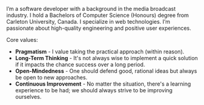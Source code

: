 I’m a software developer with a background in the media broadcast industry. I hold a Bachelors of Computer Science (Honours) degree from Carleton University, Canada. I specialize in web technologies. I’m passionate about high-quality engineering and positive user experiences.

Core values:

* **Pragmatism** - I value taking the practical approach (within reason).
* **Long-Term Thinking** - It's not always wise to implement a quick solution if it impacts the chance success over a long period.
* **Open-Mindedness** - One should defend good, rational ideas but always be open to new approaches.
* **Continuous Improvement** - No matter the situation, there's a learning experience to be had; we should always strive to be improving ourselves. 

